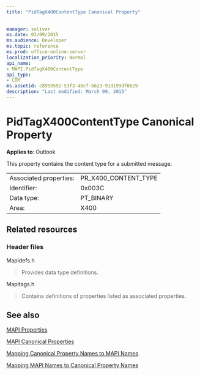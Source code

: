 ```yaml
---
title: "PidTagX400ContentType Canonical Property"
 
 
manager: soliver
ms.date: 03/09/2015
ms.audience: Developer
ms.topic: reference
ms.prod: office-online-server
localization_priority: Normal
api_name:
- MAPI.PidTagX400ContentType
api_type:
- COM
ms.assetid: c8959592-53f3-48cf-b623-91d199df0629
description: "Last modified: March 09, 2015"
---
```


# PidTagX400ContentType Canonical Property

  
  
**Applies to**: Outlook 
  
This property contains the content type for a submitted message.
  
|||
|:-----|:-----|
|Associated properties:  <br/> |PR_X400_CONTENT_TYPE  <br/> |
|Identifier:  <br/> |0x003C  <br/> |
|Data type:  <br/> |PT_BINARY  <br/> |
|Area:  <br/> |X400  <br/> |
   
## Related resources

### Header files

Mapidefs.h
  
> Provides data type definitions.
    
Mapitags.h
  
> Contains definitions of properties listed as associated properties.
    
## See also



[MAPI Properties](mapi-properties.md)
  
[MAPI Canonical Properties](mapi-canonical-properties.md)
  
[Mapping Canonical Property Names to MAPI Names](mapping-canonical-property-names-to-mapi-names.md)
  
[Mapping MAPI Names to Canonical Property Names](mapping-mapi-names-to-canonical-property-names.md)

